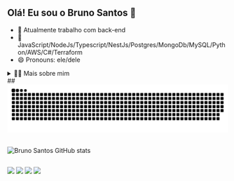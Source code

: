 ## Olá! Eu sou o Bruno Santos 👋

- 🔭 Atualmente trabalho com back-end
- 🌱 JavaScript/NodeJs/Typescript/NestJs/Postgres/MongoDb/MySQL/Python/AWS/C#/Terraform
- 😄 Pronouns: ele/dele
<!-- Dropdown -->
<details>
  <summary>👨‍💻 Mais sobre mim</summary>

  - 💬 Eu tenho 24 anos de idade, moro no Brasil atualmente. Falo inglês fluente e tenho experiência com Javascript, NodeJs, SQL, Análise de Dados, AWS, e Terraform.

  - ⚡ Gosto de ler um bom livro, clássicos da literatura, principalmente dramas russos, franceses e brasileiros, além de assistir filmes e praticar esportes! Acredito que nossos interesses pessoais contribuem para uma percepção mais apurada das coisas e para a resolução de problemas. \o/
</details>
##
<div align="center">
  <a href="https://1999azzar.github.io/1999AZZAR/">
    <img src="https://github.com/1999AZZAR/1999AZZAR/blob/readme/resources/img/grid-snake.svg" alt="snake">
  </a>
</div>

##

![Bruno Santos GitHub stats](https://github-readme-stats.vercel.app/api?username=brunnossanttos&show=reviews,discussions_started,discussions_answered,prs_merged,prs_merged_percentage&show_icons=true&theme=vue-dark)

##

<div> 
  <a href="https://instagram.com/brunno_ssanttos" target="_blank"><img src="https://img.shields.io/badge/-Instagram-%23E4405F?style=for-the-badge&logo=instagram&logoColor=white" target="_blank"></a> 
 <a href="https://discord.com/users/" target="_blank"><img src="https://img.shields.io/badge/Discord-7289DA?style=for-the-badge&logo=discord&logoColor=white" target="_blank"></a> 
  <a href = "mailto:brunossantosti99@gmail.com"><img src="https://img.shields.io/badge/-Gmail-%23333?style=for-the-badge&logo=gmail&logoColor=white" target="_blank"></a>
  <a href="https://www.linkedin.com/in/bruno-santos-850a28159/" target="_blank"><img src="https://img.shields.io/badge/-LinkedIn-%230077B5?style=for-the-badge&logo=linkedin&logoColor=white" target="_blank"></a> 
  
  ##
</div>
